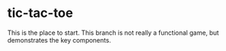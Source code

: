 # tic-tac-toe
This is the place to start.  This branch is not really a functional game, but demonstrates the key components.

